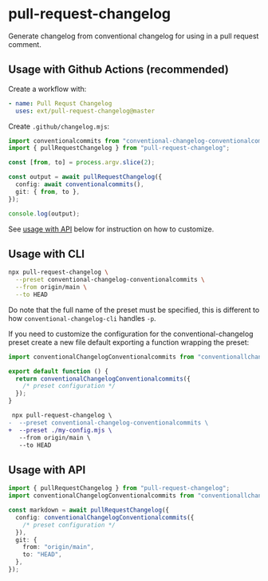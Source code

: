 # pull-request-changelog

Generate changelog from conventional changelog for using in a pull request comment.

## Usage with Github Actions (recommended)

Create a workflow with:

```yml
- name: Pull Requst Changelog
  uses: ext/pull-request-changelog@master
```

Create `.github/changelog.mjs`:

```ts
import conventionalcommits from "conventional-changelog-conventionalcommits";
import { pullRequestChangelog } from "pull-request-changelog";

const [from, to] = process.argv.slice(2);

const output = await pullRequestChangelog({
  config: await conventionalcommits(),
  git: { from, to },
});

console.log(output);
```

See [usage with API](#usage-with-api) below for instruction on how to customize.

## Usage with CLI

```bash
npx pull-request-changelog \
  --preset conventional-changelog-conventionalcommits \
  --from origin/main \
  --to HEAD
```

Do note that the full name of the preset must be specified, this is different to how `conventional-changelog-cli` handles `-p`.

If you need to customize the configuration for the conventional-changelog preset create a new file default exporting a function wrapping the preset:

```ts
import conventionalChangelogConventionalcommits from "conventionallchangelog-conventionalcommits";

export default function () {
  return conventionalChangelogConventionalcommits({
    /* preset configuration */
  });
}
```

```diff
 npx pull-request-changelog \
-  --preset conventional-changelog-conventionalcommits \
+  --preset ./my-config.mjs \
   --from origin/main \
   --to HEAD
```

## Usage with API

```ts
import { pullRequestChangelog } from "pull-request-changelog";
import conventionalChangelogConventionalcommits from "conventionallchangelog-conventionalcommits";

const markdown = await pullRequestChangelog({
  config: conventionalChangelogConventionalcommits({
    /* preset configuration */
  }),
  git: {
    from: "origin/main",
    to: "HEAD",
  },
});
```
